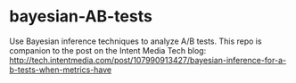bayesian-AB-tests
=================

Use Bayesian inference techniques to analyze A/B tests. This repo is companion to the post on the Intent Media Tech blog: http://tech.intentmedia.com/post/107990913427/bayesian-inference-for-a-b-tests-when-metrics-have
 
